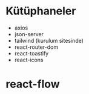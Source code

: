 # Kütüphaneler

- axios
- json-server
- tailwind (kurulum sitesinde)
- react-router-dom
- react-toastify
- react-icons

# react-flow

